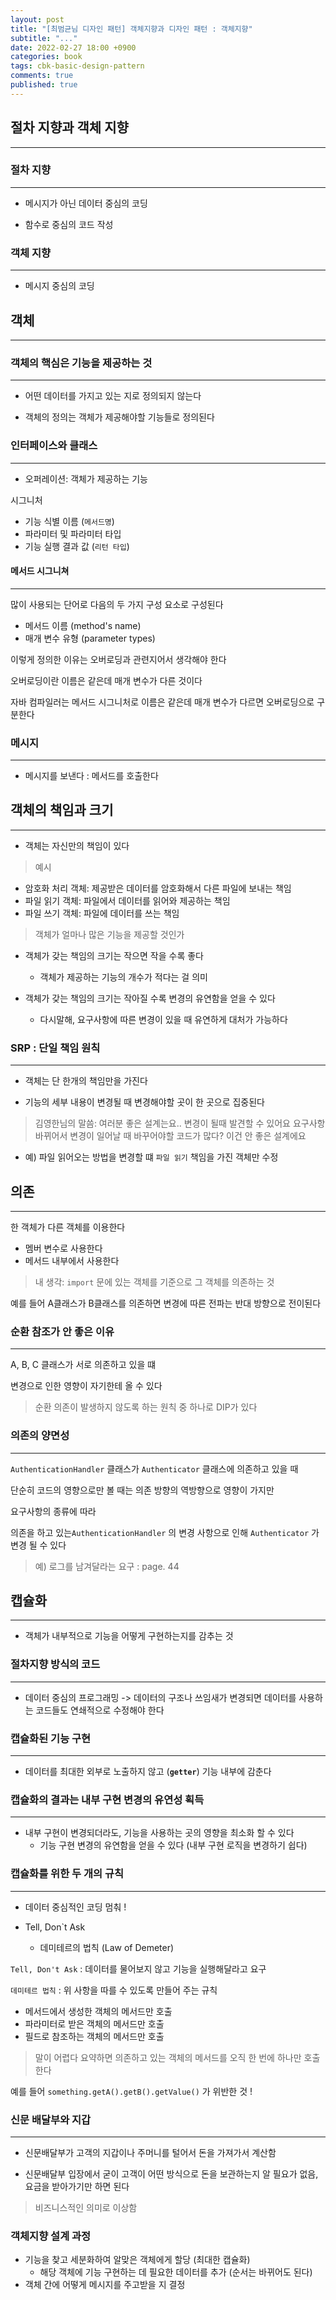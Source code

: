 ```yaml
---
layout: post
title: "[최범균님 디자인 패턴] 객체지향과 디자인 패턴 : 객체지향"
subtitle: "..."
date: 2022-02-27 18:00 +0900
categories: book
tags: cbk-basic-design-pattern
comments: true
published: true
---
```


## 절차 지향과 객체 지향

---

### 절차 지향

---

- 메시지가 아닌 데이터 중심의 코딩

- 함수로 중심의 코드 작성

### 객체 지향

---

- 메시지 중심의 코딩

## 객체

---

### 객체의 핵심은 기능을 제공하는 것

---

- 어떤 데이터를 가지고 있는 지로 정의되지 않는다

- 객체의 정의는 객체가 제공해야할 기능들로 정의된다

### 인터페이스와 클래스

---

- 오퍼레이션: 객체가 제공하는 기능

시그니처

- 기능 식별 이름 (`메서드명`)
- 파라미터 및 파라미터 타입
- 기능 실행 결과 값 (`리턴 타입`)

#### 메서드 시그니쳐

---

많이 사용되는 단어로 다음의 두 가지 구성 요소로 구성된다

- 메서드 이름 (method's name)
- 매개 변수 유형 (parameter types)

이렇게 정의한 이유는 오버로딩과 관련지어서 생각해야 한다

오버로딩이란 이름은 같은데 매개 변수가 다른 것이다

자바 컴파일러는 메서드 시그니처로 이름은 같은데 매개 변수가 다르면 오버로딩으로 구분한다

### 메시지

---

- 메시지를 보낸다 : 메서드를 호출한다

## 객체의 책임과 크기

---

- 객체는 자신만의 책임이 있다

> 예시

- 암호화 처리 객체: 제공받은 데이터를 암호화해서 다른 파일에 보내는 책임
- 파일 읽기 객체: 파일에서 데이터를 읽어와 제공하는 책임
- 파일 쓰기 객체: 파일에 데이터를 쓰는 책임

> 객체가 얼마나 많은 기능을 제공할 것인가

- 객체가 갖는 책임의 크기는 작으면 작을 수록 좋다

  - 객체가 제공하는 기능의 개수가 적다는 걸 의미

- 객체가 갖는 책임의 크기는 작아질 수록 변경의 유연함을 얻을 수 있다
  - 다시말해, 요구사항에 따른 변경이 있을 때 유연하게 대처가 가능하다

### SRP : 단일 책임 원칙

---

- 객체는 단 한개의 책임만을 가진다

- 기능의 세부 내용이 변경될 때 변경해야할 곳이 한 곳으로 집중된다

> 김영한님의 말씀:
> 여러분 좋은 설계는요.. 변경이 될때 발견할 수 있어요
> 요구사항 바뀌어서 변경이 일어날 때 바꾸어야할 코드가 많다? 이건 안 좋은 설계에요

- 예) 파일 읽어오는 방법을 변경할 떄 `파일 읽기` 책임을 가진 객체만 수정

## 의존

---

한 객체가 다른 객체를 이용한다

- 멤버 변수로 사용한다
- 메서드 내부에서 사용한다

> 내 생각: `import` 문에 있는 객체를 기준으로 그 객체를 의존하는 것

예를 들어 A클래스가 B클래스를 의존하면 변경에 따른 전파는 반대 방향으로 전이된다

### 순환 참조가 안 좋은 이유

---

A, B, C 클래스가 서로 의존하고 있을 떄

변경으로 인한 영향이 자기한테 올 수 있다

> 순환 의존이 발생하지 않도록 하는 원칙 중 하나로 DIP가 있다

### 의존의 양면성

---

`AuthenticationHandler` 클래스가 `Authenticator` 클래스에 의존하고 있을 때

단순히 코드의 영향으로만 볼 때는 의존 방향의 역방향으로 영향이 가지만

요구사항의 종류에 따라

의존을 하고 있는`AuthenticationHandler` 의 변경 사항으로 인해 `Authenticator` 가 변경 될 수 있다

> 예) 로그를 남겨달라는 요구 : page. 44

## 캡슐화

---

- 객체가 내부적으로 기능을 어떻게 구현하는지를 감추는 것

### 절차지향 방식의 코드

---

- 데이터 중심의 프로그래밍 -> 데이터의 구조나 쓰임새가 변경되면 데이터를 사용하는 코드들도 연쇄적으로 수정해야 한다

### 캡슐화된 기능 구현

---

- 데이터를 최대한 외부로 노출하지 않고 (**`getter`**) 기능 내부에 감춘다

### 캡슐화의 결과는 내부 구현 변경의 유연성 획득

---

- 내부 구현이 변경되더라도, 기능을 사용하는 곳의 영향을 최소화 할 수 있다
  - 기능 구현 변경의 유연함을 얻을 수 있다 (내부 구현 로직을 변경하기 쉽다)

### 캡슐화를 위한 두 개의 규칙

---

- 데이터 중심적인 코딩 멈춰 !

- Tell, Don`t Ask
  - 데미테르의 법칙 (Law of Demeter)

`Tell, Don't Ask` : 데이터를 물어보지 않고 기능을 실행해달라고 요구

`데미테르 법칙` : 위 사항을 따를 수 있도록 만들어 주는 규칙

- 메서드에서 생성한 객체의 메서드만 호출
- 파라미터로 받은 객체의 메서드만 호출
- 필드로 참조하는 객체의 메서드만 호출

> 말이 어렵다 요약하면 의존하고 있는 객체의 메서드를 오직 한 번에 하나만 호출한다

예를 들어 `something.getA().getB().getValue()` 가 위반한 것 !

### 신문 배달부와 지갑

---

- 신문배달부가 고객의 지갑이나 주머니를 털어서 돈을 가져가서 계산함

- 신문배달부 입장에서 굳이 고객이 어떤 방식으로 돈을 보관하는지 알 필요가 없음, 요금을 받아가기만 하면 된다

> 비즈니스적인 의미로 이상함

### 객체지향 설계 과정

- 기능을 찾고 세분화하여 알맞은 객체에게 할당 (최대한 캡슐화)
  - 해당 객체에 기능 구현하는 데 필요한 데이터를 추가 (순서는 바뀌어도 된다)
- 객체 간에 어떻게 메시지를 주고받을 지 결정
